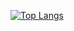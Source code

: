 
[![Top Langs](https://github-readme-stats.vercel.app/api/top-langs/?username=EternalQuasar0206&langs_count=10&layout=compact&theme=dark)](https://github.com/anuraghazra/github-readme-stats)
